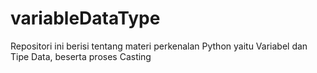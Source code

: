 # variableDataType
Repositori ini berisi tentang materi perkenalan Python yaitu Variabel dan Tipe Data, beserta proses Casting
